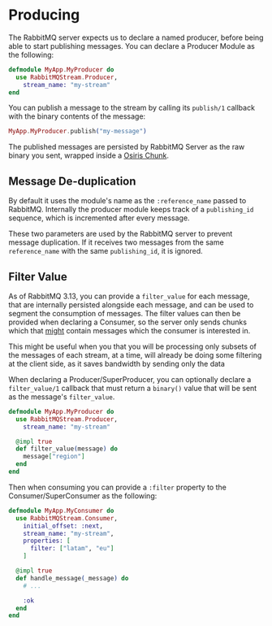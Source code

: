 # Producing

The RabbitMQ server expects us to declare a named producer, before being able to start publishing messages. You can declare a Producer Module as the following:

```elixir
defmodule MyApp.MyProducer do
  use RabbitMQStream.Producer,
    stream_name: "my-stream"
end
```

You can publish a message to the stream by calling its `publish/1` callback with the binary contents of the message:
  
```elixir
MyApp.MyProducer.publish("my-message")
```

The published messages are persisted by RabbitMQ Server as the raw binary you sent, wrapped inside a [Osiris Chunk](https://github.com/rabbitmq/osiris).

## Message De-duplication

By default it uses the module's name as the `:reference_name` passed to RabbitMQ. Internally the producer module keeps track of a `publishing_id` sequence, which is incremented after every message.

These two parameters are used by the RabbitMQ server to prevent message duplication. If it receives two messages from the same `reference_name` with the same `publishing_id`, it is ignored.

## Filter Value

As of RabbitMQ 3.13, you can provide a `filter_value` for each message, that are internally persisted alongside each message, and can be used to segment the consumption of messages. The filter values can then be provided when declaring a Consumer, so the server only sends chunks which that [might](https://blog.rabbitmq.com/posts/2023/10/stream-filtering/#on-the-consumer-side) contain messages which the consumer is interested in.

This might be useful when you that you will be processing only subsets of the messages of each stream, at a time, will already be doing some filtering at the client side, as it saves bandwidth by sending only the data

When declaring a Producer/SuperProducer, you can optionally declare a `filter_value/1` callback that must return a `binary()` value that will be sent as the message's `filter_value`.

```elixir
defmodule MyApp.MyProducer do
  use RabbitMQStream.Producer,
    stream_name: "my-stream"

  @impl true
  def filter_value(message) do
    message["region"]
  end
end
```

Then when consuming you can provide a `:filter` property to the Consumer/SuperConsumer as the following:

```elixir
defmodule MyApp.MyConsumer do
  use RabbitMQStream.Consumer,
    initial_offset: :next,
    stream_name: "my-stream",
    properties: [
      filter: ["latam", "eu"]
    ]

  @impl true
  def handle_message(_message) do
    # ...

    :ok
  end
end
```
